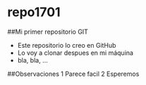 # repo1701

##Mi primer repositorio GIT
- Este repositorio lo creo en GitHub
- Lo voy a clonar despues en mi máquina
- bla, bla, ...

##Observaciones
1 Parece facil
2 Esperemos
